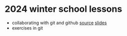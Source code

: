 2024 winter school lessons 
===========================

* collaborating with git and github [source](https://github.com/munkm/2024-winterschool/blob/main/notebooks/git-collaboration.ipynb)  [slides](https://munkm.github.io/2024-winterschool/git-collaboration.slides.html)
* exercises in git 
